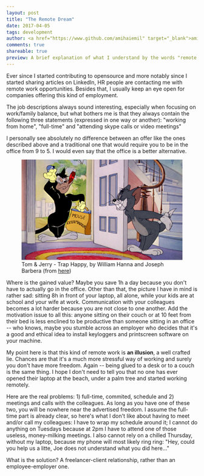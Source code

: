 ```yaml
---
layout: post
title: "The Remote Dream"
date: 2017-04-05
tags: development
author: <a href="https://www.github.com/amihaiemil" target="_blank">amihaiemil</a>
comments: true
shareable: true
preview: A brief explanation of what I understand by the words "remote work"
---
```


Ever since I started contributing to opensource and more notably since I started
sharing articles on LinkedIn, HR people are contacting me with remote work
opportunities. Besides that, I usually keep an eye open for companies offering this kind
of employment.

The job descriptions always sound interesting, especially when focusing
on work/family balance, but what bothers me is that they always contain the following
three statements (expressed in one way or another):
"working from home", "full-time" and "attending skype calls or video meetings"

I personally see absolutely no difference between an offer like the ones described above
and a traditional one that would require you to be in the office from 9 to 5. I would even
say that the office is a better alternative.

<figure class="articleimg">
 <img src="/images/trap_happy.PNG" alt="Trap Happy">
 <figcaption>
 Tom & Jerry - Trap Happy, by  William Hanna and Joseph Barbera
 (from <a target="_blank" href="http://tomandjerrycaps.blogspot.co.at/2012/07/trap-happy.html">here</a>)
 </figcaption>
</figure>

Where is the gained value? Maybe you save 1h a day because you don't have to actually go
in the office. Other than that, the picture I have in mind is rather sad: sitting 8h in front
of your laptop, all alone, while your kids are at school and your wife at work. Communication with your
colleagues becomes a lot harder because you are not close to one another. Add the motivation issue to all this:
anyone sitting on their couch or at 10 feet from their bed is less enclined to be productive
than someone sitting in an office -- who knows, maybe you stumble across an employer who decides
that it's a good and ethical idea to install keyloggers and printscreen software on your machine.

My point here is that this kind of remote work is **an illusion**, a well crafted lie.
Chances are that it's a much more stressful way of working and surely you don't have more freedom. Again -- being glued
to a desk or to a couch is the same thing. I hope I don't need to tell you that no one has ever opened their laptop at the beach,
under a palm tree and started working remotely.

Here are the real problems: 1) full-time, commited, schedule and 2) meetings and calls with the colleagues. As long as you
have one of these two, you will be nowhere near the advertised freedom. I assume the full-time part is already clear, so
here's what I don't like about having to meet and/or call my colleagues: I have to wrap my schedule around it; I cannot do anything on
Tuesdays because at 2pm I have to attend one of those useless, money-milking meetings. I also cannot rely on a chilled Thursday,
without my laptop, because my phone will most likely ring ring: "Hey, could you help us a litte, Joe does not understand what you did here..."

What is the solution? A freelancer-client relationship, rather than an employee-employer one.
